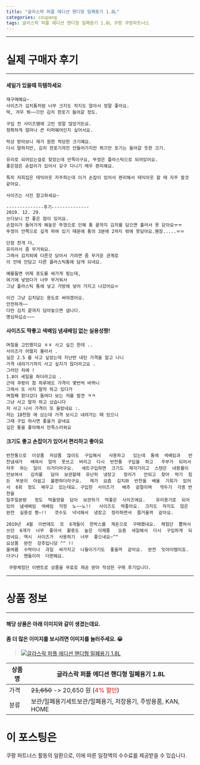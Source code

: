 ```yaml
---
title: "글라스락 퍼플 에디션 핸디형 밀폐용기 1.8L"
categories: coupang
tags: 글라스락 퍼플 에디션 핸디형 밀폐용기 1.8L 쿠팡 쿠팡파트너스
---
```

---

# 실제 구매자 후기

---


####    세일가 있을때 득템하세요
    재구매예요~ 
    사이즈가 김치통처럼 너무 크지도 작지도 않아서 정말 좋아요.
    딱, 겨우 쬐~~끄만 김치 한포기 들어갈 정도.
    
    구입 전 사이즈땜에 고민 정말 많았거든요.
    정확하게 얼마나 큰 터퍼웨어인지 싶어서요.
    
    막상 받아보니 제가 원한 적당한 크기예요.
    다시 말하지만, 김치 한포기까진 안들어가지만 쬐끄만 포기는 들어갈 듯한 크기.
    
    유리로 되어있는걸로 찾았는데 만족이구요, 뚜껑은 플라스틱으로 되어있어요. 
    좋은점은 손잡이가 있어서 갖구 다니기 매우 편리해요.
    
    특히 저희집은 테익아웃 자주하는데 이거 손잡이 있어서 편리해서 테익아웃 할 때 자주 쓸것 같아요.
    
    사이즈는 사진 참고하세요~
    
    --------------후기--------------
    2019. 12. 29.
    쓰다보니 안 좋은 점이 있어요.
    손잡이가 들어가게 해놓은 뚜껑으로 인해 통 끝까지 김치를 담으면 흘러서 못 닫아요ㅠㅠ
    뚜껑이 안쪽으로 깊게 파여 있기 때문에 통의 3분에 2까지 밖에 못담아요.줸장.....ㅠㅠ
    
    단점 한개 더,
    유리라서 좀 무거워요.
    그래서 김치외에 다른것 담아서 가려면 좀 무거운 관계로 
    이 안에 안담고 다른 플라스틱통에 담게 되네요.
    
    예를들면 어제 포도를 싸가게 됬는데,
    여기에 넣었다가 너무 무거워서
    그냥 플라스틱 통에 넣고 가방에 넣어 가지고 나갔어요ㅠ
    
    이건 그냥 김치담는 용도로 써야겠어요.
    안전하게~~
    다만 김치 끝까지 담아놓으면 샙니다.
    명심하십쇼~~~

####    사이즈도 딱좋고  색배임  냄새배임  없는  실용성짱!
    며칠을 고민했지요 ㅎㅎ 사고 싶긴 한데 ..
    사이즈가 어떨지 몰라서 . 
    실은 2.5 를 사고 싶었는데 지난번 내린 가격을 알고 나니 
    가격 내려가기까지 사고 싶지가 않더라고요 . 
    그러던 차에 ! 
    1.8이 세일을 하더라고요 . 
    근데 쿠팡이 참 하루에도 가격이 몇번씩 바뀌니 
    그래서 또 사지 말자 하고 있다가 
    며칠째 왔다갔다 들여다 보는 저를 발견 ㅋㅋ 
    그냥 사고 말자 하고 샀습니다 
    저 사고 나서 가격이 또 올랐네요 :.  
    저는 18천원 에 샀는데 가격 보시고 내려가는 때 있으니 
    그때 구입 하시면 좋을거 같네요 
    깊은 통을 좋아해서 만족스러워요

####    크기도 좋고 손잡이가 있어서 편리하고 좋아요
    반찬통으로  이상품  저상품  많이도  구입해서   사용하고   있는데  통에  색배임과   반찬냄새가   배여서  얼마  못쓰고  버리고  다시  반찬통  구입을  하고   주부가  되어서  자주  하는  일이  이거더라구요.   세트구입하면  크기도  제각기이고  스텐은  내용물이  안보여서   김치를   담아  보관할때  유난히  냉장고   정리가   안되고  찾아  먹기  힘든  부분이  아쉽고  불편하더라구요.   제가  요즘  김치와  반찬을  배울  기회가  있어서  6회  정도  배우고  있는데요. 구입한  사이즈가   배추  겉절이며   깍두기  각종 반찬을
    일주일분량   정도  먹을양을  담아  보관하기  딱좋은  사이즈에요.    유리용기로  되어  있어  냄새배임  색배임  걱정  노~~노!!   사이즈도  딱좋아요.  크지도  작지도  않은  완전  실용성 짱~!!   갯수도  넉넉해서  냉장고  정리하면서  즐거울꺼  같아요.   
    
    2019년  4월  이번에도  또  6개들이  한박스를  제돈으로  구매했네요.  체험단  뽑혀서  쓰던  6개가  너무  좋아서  활용도  높은  이제품   요즘  세일해서  다시  구입하게  되었네요. 역시  사이즈가  사용하기  너무  좋으네요~^^   
    요상품  완전  강추입니당 ^^ !!   
    올여름  수박이나  과일  싸가지고  나들이가기도  좋을꺼  같아요.  완전  잇아이템이죠.  더구나  핸들이라  더편해요.
    
     쿠팡체험단 이벤트로 상품을 무료로 제공 받아 작성한 구매 후기입니다.

---

# 상품 정보

---

#### 해당 상품은 아래 이미지와 같이 생겼는데요. 
#### 좀 더 많은 이미지를 보시려면 이미지를 눌러주세요. 😀
> [![글라스락 퍼플 에디션 핸디형 밀폐용기 1.8L](https://static.coupangcdn.com/image/affiliate/banner/d7010523f6afbd9a2f49f44450e6489d@2x.jpg)](https://coupa.ng/bPwdA5)

상품명 | 글라스락 퍼플 에디션 핸디형 밀폐용기 1.8L
-------|-------
가격 | ~~21,650~~ -> 20,650 원 (<span style="color:red">4% 할인</span>)
분류 | 보관/밀폐용기세트보관/밀폐용기, 저장용기, 주방용품, KAN, HOME



# 이 포스팅은
쿠팡 파트너스 활동의 일환으로, 이에 따른 일정액의 수수료를 제공받을 수 있습니다.